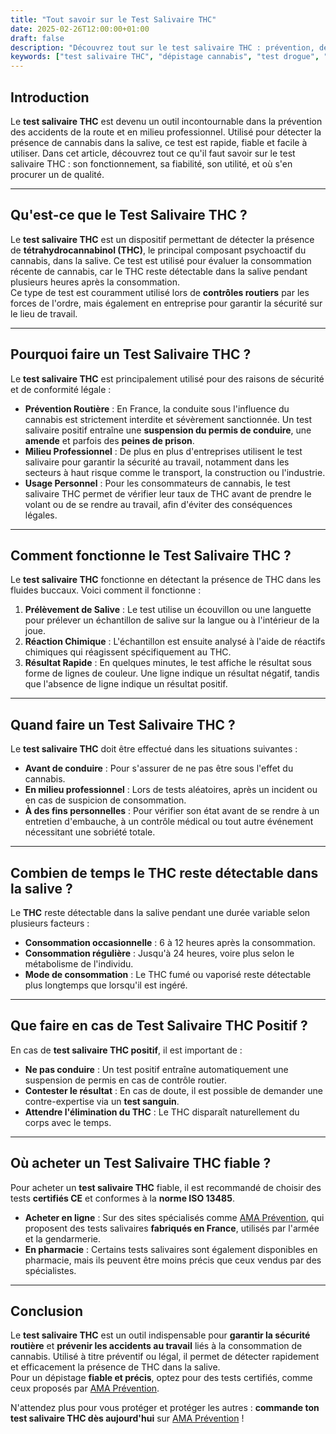 ```yaml
---
title: "Tout savoir sur le Test Salivaire THC"
date: 2025-02-26T12:00:00+01:00
draft: false
description: "Découvrez tout sur le test salivaire THC : prévention, détection, solutions responsables. Commandez votre test dès aujourd'hui."
keywords: ["test salivaire THC", "dépistage cannabis", "test drogue", "prévention routière"]
---
```


## Introduction  
Le **test salivaire THC** est devenu un outil incontournable dans la prévention des accidents de la route et en milieu professionnel. Utilisé pour détecter la présence de cannabis dans la salive, ce test est rapide, fiable et facile à utiliser. Dans cet article, découvrez tout ce qu'il faut savoir sur le test salivaire THC : son fonctionnement, sa fiabilité, son utilité, et où s'en procurer un de qualité.  

---

## Qu'est-ce que le Test Salivaire THC ?  
Le **test salivaire THC** est un dispositif permettant de détecter la présence de **tétrahydrocannabinol (THC)**, le principal composant psychoactif du cannabis, dans la salive. Ce test est utilisé pour évaluer la consommation récente de cannabis, car le THC reste détectable dans la salive pendant plusieurs heures après la consommation.  
Ce type de test est couramment utilisé lors de **contrôles routiers** par les forces de l'ordre, mais également en entreprise pour garantir la sécurité sur le lieu de travail.  

---

## Pourquoi faire un Test Salivaire THC ?  
Le **test salivaire THC** est principalement utilisé pour des raisons de sécurité et de conformité légale :  
- **Prévention Routière** : En France, la conduite sous l'influence du cannabis est strictement interdite et sévèrement sanctionnée. Un test salivaire positif entraîne une **suspension du permis de conduire**, une **amende** et parfois des **peines de prison**.  
- **Milieu Professionnel** : De plus en plus d'entreprises utilisent le test salivaire pour garantir la sécurité au travail, notamment dans les secteurs à haut risque comme le transport, la construction ou l'industrie.  
- **Usage Personnel** : Pour les consommateurs de cannabis, le test salivaire THC permet de vérifier leur taux de THC avant de prendre le volant ou de se rendre au travail, afin d'éviter des conséquences légales.  

---

## Comment fonctionne le Test Salivaire THC ?  
Le **test salivaire THC** fonctionne en détectant la présence de THC dans les fluides buccaux. Voici comment il fonctionne :  
1. **Prélèvement de Salive** : Le test utilise un écouvillon ou une languette pour prélever un échantillon de salive sur la langue ou à l'intérieur de la joue.  
2. **Réaction Chimique** : L'échantillon est ensuite analysé à l'aide de réactifs chimiques qui réagissent spécifiquement au THC.  
3. **Résultat Rapide** : En quelques minutes, le test affiche le résultat sous forme de lignes de couleur. Une ligne indique un résultat négatif, tandis que l'absence de ligne indique un résultat positif.  

---

## Quand faire un Test Salivaire THC ?  
Le **test salivaire THC** doit être effectué dans les situations suivantes :  
- **Avant de conduire** : Pour s'assurer de ne pas être sous l'effet du cannabis.  
- **En milieu professionnel** : Lors de tests aléatoires, après un incident ou en cas de suspicion de consommation.  
- **À des fins personnelles** : Pour vérifier son état avant de se rendre à un entretien d'embauche, à un contrôle médical ou tout autre événement nécessitant une sobriété totale.  

---

## Combien de temps le THC reste détectable dans la salive ?  
Le **THC** reste détectable dans la salive pendant une durée variable selon plusieurs facteurs :  
- **Consommation occasionnelle** : 6 à 12 heures après la consommation.  
- **Consommation régulière** : Jusqu'à 24 heures, voire plus selon le métabolisme de l'individu.  
- **Mode de consommation** : Le THC fumé ou vaporisé reste détectable plus longtemps que lorsqu'il est ingéré.  

---

## Que faire en cas de Test Salivaire THC Positif ?  
En cas de **test salivaire THC positif**, il est important de :  
- **Ne pas conduire** : Un test positif entraîne automatiquement une suspension de permis en cas de contrôle routier.  
- **Contester le résultat** : En cas de doute, il est possible de demander une contre-expertise via un **test sanguin**.  
- **Attendre l'élimination du THC** : Le THC disparaît naturellement du corps avec le temps.  

---

## Où acheter un Test Salivaire THC fiable ?  
Pour acheter un **test salivaire THC** fiable, il est recommandé de choisir des tests **certifiés CE** et conformes à la **norme ISO 13485**.  
- **Acheter en ligne** : Sur des sites spécialisés comme [AMA Prévention](https://ama-prevention.fr/products/test-salivaire-thc), qui proposent des tests salivaires **fabriqués en France**, utilisés par l'armée et la gendarmerie.  
- **En pharmacie** : Certains tests salivaires sont également disponibles en pharmacie, mais ils peuvent être moins précis que ceux vendus par des spécialistes.  

---

## Conclusion  
Le **test salivaire THC** est un outil indispensable pour **garantir la sécurité routière** et **prévenir les accidents au travail** liés à la consommation de cannabis. Utilisé à titre préventif ou légal, il permet de détecter rapidement et efficacement la présence de THC dans la salive.  
Pour un dépistage **fiable et précis**, optez pour des tests certifiés, comme ceux proposés par [AMA Prévention](https://ama-prevention.fr/products/test-salivaire-thc).  

N'attendez plus pour vous protéger et protéger les autres : **commande ton test salivaire THC dès aujourd'hui** sur [AMA Prévention](https://ama-prevention.fr/products/test-salivaire-thc) !  
